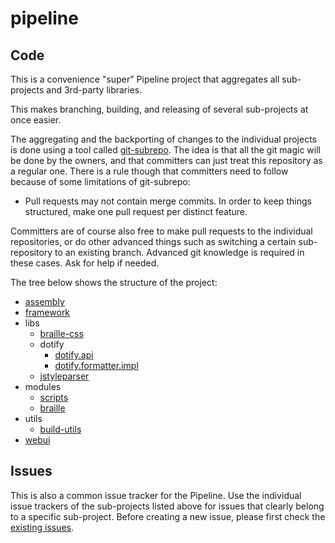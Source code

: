 # pipeline

## Code

This is a convenience "super" Pipeline project that aggregates all sub-projects and 3rd-party libraries.

This makes branching, building, and releasing of several sub-projects at once easier.

The aggregating and the backporting of changes to the individual projects is done using a tool called [git-subrepo][]. The idea is that all the git magic will be done by the owners, and that committers can just treat this repository as a regular one. There is a rule though that committers need to follow because of some limitations of git-subrepo:

- Pull requests may not contain merge commits. In order to keep things structured, make one pull request per distinct feature.

Committers are of course also free to make pull requests to the individual repositories, or do other advanced things such as switching a certain sub-repository to an existing branch. Advanced git knowledge is required in these cases. Ask for help if needed.

The tree below shows the structure of the project:

- [assembly](https://github.com/daisy/pipeline-assembly)
- [framework](https://github.com/daisy/pipeline-framework)
- libs
  - [braille-css](https://github.com/snaekobbi/braille-css)
  - dotify
    - [dotify.api](https://github.com/brailleapps/dotify.api)
    - [dotify.formatter.impl](https://github.com/brailleapps/dotify.formatter.impl)
  - [jstyleparser](https://github.com/snaekobbi/jStyleParser)
- modules
  - [scripts](https://github.com/daisy/pipeline-scripts)
  - [braille](https://github.com/daisy/pipeline-mod-braille)
- utils
  - [build-utils](https://github.com/daisy/pipeline-build-utils)
- [webui](https://github.com/daisy/pipeline-webui)


## Issues

This is also a common issue tracker for the Pipeline. Use the individual issue trackers of the sub-projects listed above for issues that clearly belong to a specific sub-project. Before creating a new issue, please first check the [existing issues](https://github.com/search?utf8=%E2%9C%93&q=repo%3Adaisy%2Fpipeline-assembly+repo%3Adaisy%2Fpipeline-framework+repo%3Adaisy%2Fpipeline-scripts+repo%3Adaisy%2Fpipeline-build-utils+repo%3Adaisy%2Fpipeline-webui+repo%3Asnaekobbi%2Fbraille-css+repo%3Asnaekobbi%2FjStyleParser+repo%3Abrailleapps%2Fdotify.api+repo%3Abrailleapps%2Fdotify.formatter.impl&type=Issues&ref=searchresults).


[git-subrepo]: https://github.com/ingydotnet/git-subrepo
